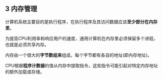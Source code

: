 ## 3 内存管理

计算机系统主要目的是执行程序，在执行程序及其访问数据应该**至少部分在内存里**。

为提高CPU利用率和响应用户的速度，通用计算机在内存里必须保留多个进程，也就是必须共享内存。

内存由一个很大的**字节数组来**组成，每个字节都有各自的地址(即内存地址)。

CPU根据**程序计数器**的值从内存中提取指令，这些指令可能引起对特定内存地址的额外加载或存储。